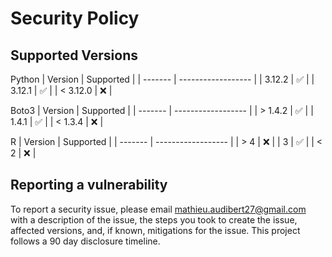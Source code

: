 # Security Policy
## Supported Versions
Python
| Version | Supported          |
| ------- | ------------------ |
| 3.12.2   | :white_check_mark: |
| 3.12.1   | :white_check_mark: |
| < 3.12.0   | :x:                |

Boto3 
| Version | Supported          |
| ------- | ------------------ |
| > 1.4.2   | :white_check_mark: |
| 1.4.1   | :white_check_mark: |
| < 1.3.4   | :x:                |

R
| Version | Supported          |
| ------- | ------------------ |
| > 4  | :x: |
| 3   | :white_check_mark: |
| < 2  | :x:                |

## Reporting a vulnerability 
To report a security issue, please email mathieu.audibert27@gmail.com with a description of the issue, the steps you took to create the issue, affected versions, and, if known, mitigations for the issue. This project follows a 90 day disclosure timeline.

